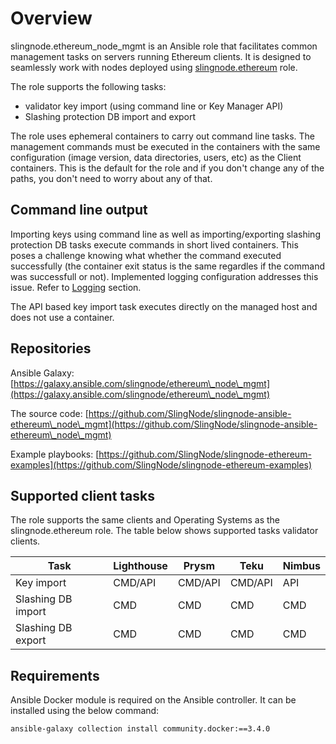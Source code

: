 # Overview

slingnode.ethereum\_node\_mgmt is an Ansible role that facilitates common management tasks on servers running Ethereum clients. It is designed to seamlessly work with nodes deployed using [slingnode.ethereum](http://localhost:5000/s/Ib9tX0kORM9rMi1DWQvF/) role. &#x20;

The role supports the following tasks:

* validator key import (using command line or Key Manager API)
* Slashing protection DB import and export

The role uses ephemeral containers to carry out command line tasks. The management commands must be executed in the containers with the same configuration (image version, data directories, users, etc) as the Client containers. This is the default for the role and if you don't change any of the paths, you don't need to worry about any of that.&#x20;

## Command line output

Importing keys using command line as well as importing/exporting slashing protection DB tasks execute commands in short lived containers. This poses a challenge knowing what whether the command executed successfully (the container exit status is the same regardles if the command was successfull or not). Implemented logging configuration addresses this issue. Refer to [Logging](logging.md) section.&#x20;

The API based key import task executes directly on the managed host and does not use a container.&#x20;

## Repositories

Ansible Galaxy: [https://galaxy.ansible.com/slingnode/ethereum\_node\_mgmt](https://galaxy.ansible.com/slingnode/ethereum\_node\_mgmt)

The source code: [https://github.com/SlingNode/slingnode-ansible-ethereum\_node\_mgmt](https://github.com/SlingNode/slingnode-ansible-ethereum\_node\_mgmt)

Example playbooks: [https://github.com/SlingNode/slingnode-ethereum-examples](https://github.com/SlingNode/slingnode-ethereum-examples)

## Supported client tasks

The role supports the same clients and Operating Systems as the slingnode.ethereum role. The table below shows supported tasks validator clients.&#x20;

| Task               | Lighthouse | Prysm   | Teku    | Nimbus |
| ------------------ | ---------- | ------- | ------- | ------ |
| Key import         | CMD/API    | CMD/API | CMD/API | API    |
| Slashing DB import | CMD        | CMD     | CMD     | CMD    |
| Slashing DB export | CMD        | CMD     | CMD     | CMD    |

## Requirements

Ansible Docker module is required on the Ansible controller. It can be installed using the below command:

```sh
ansible-galaxy collection install community.docker:==3.4.0
```
